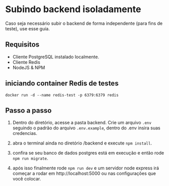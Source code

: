 # Subindo backend isoladamente
Caso seja necessário subir o backend de forma independente (para fins de teste), use esse guia.

## Requisitos
- Cliente PostgreSQL instalado localmente.
- Cliente Redis
- NodeJS & NPM

## iniciando container Redis de testes
`docker run -d --name redis-test -p 6379:6379 redis`

## Passo a passo
1. Dentro do diretório, acesse a pasta backend.
Crie um arquivo `.env` seguindo o padrão do arquivo `.env.example`, dentro do .env insira suas credencias.

2. abra o terminal ainda no diretório /backend e execute `npm install`.

3. confira se seu banco de dados postgres está em execução e então rode `npm run migrate`.

4. após isso finalmente rode `npm run dev` e um servidor node express irá começar a rodar em http://localhost:5000 ou nas configurações que você colocar.
